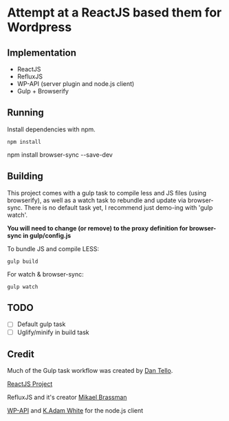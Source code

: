 # Attempt at a ReactJS based them for Wordpress

## Implementation

* ReactJS
* RefluxJS
* WP-API (server plugin and node.js client)
* Gulp + Browserify

## Running

Install dependencies with npm.

```
npm install
```

npm install browser-sync --save-dev

## Building

This project comes with a gulp task to compile less and JS files (using browserify), as well as a watch task to rebundle and update via browser-sync. There is no default task yet, I recommend just demo-ing with 'gulp watch'. 

**You will need to change (or remove) to the proxy definition for browser-sync in gulp/config.js**

To bundle JS and compile LESS:
```
gulp build
```

For watch & browser-sync:
```
gulp watch
```

## TODO

- [ ] Default gulp task
- [ ] Uglify/minify in build task

## Credit

Much of the Gulp task workflow was created by [Dan Tello](https://github.com/greypants/gulp-starter).

[ReactJS Project](http://facebook.github.io/react/)

RefluxJS and it's creator [Mikael Brassman](https://github.com/spoike/refluxjs)

[WP-API](http://wp-api.org/) and [K.Adam White](https://github.com/kadamwhite/wordpress-rest-api) for the node.js client